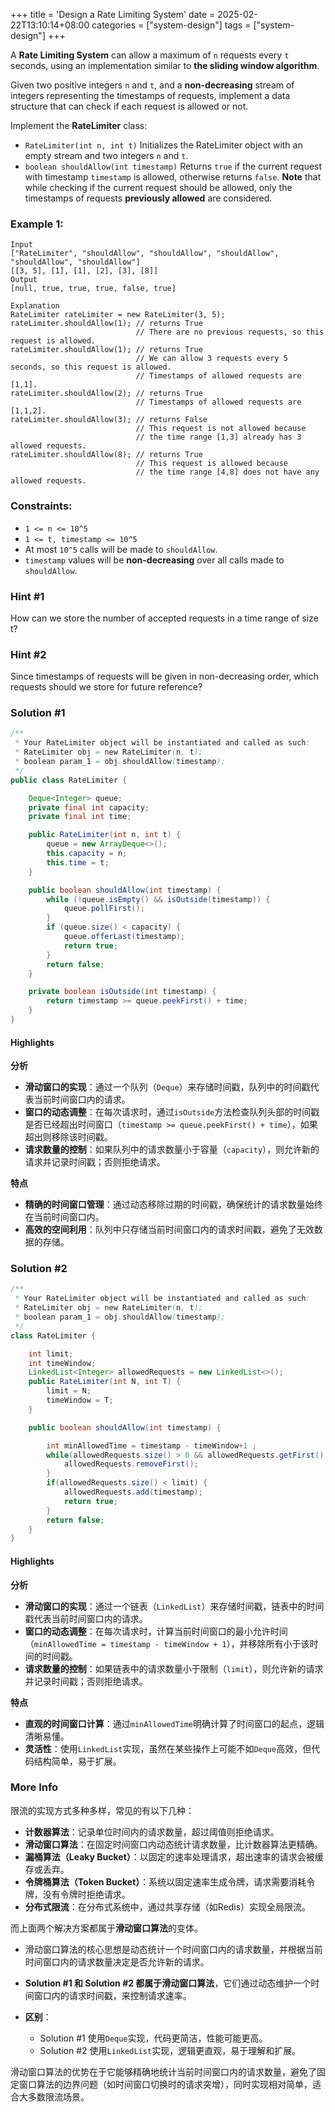 +++
title = 'Design a Rate Limiting System'
date = 2025-02-22T13:10:14+08:00
categories = ["system-design"]
tags = ["system-design"]
+++

A **Rate Limiting System** can allow a maximum of `n` requests every `t` seconds, using an implementation similar to **the sliding window algorithm**.

Given two positive integers `n` and `t`, and a **non-decreasing** stream of integers representing the timestamps of requests, implement a data structure that can check if each request is allowed or not.

Implement the **RateLimiter** class:

- `RateLimiter(int n, int t)` Initializes the RateLimiter object with an empty stream and two integers `n` and `t`.
- `boolean shouldAllow(int timestamp)` Returns `true` if the current request with timestamp `timestamp` is allowed, otherwise returns `false`. **Note** that while checking if the current request should be allowed, only the timestamps of requests **previously allowed** are considered.

 

### Example 1:

```
Input
["RateLimiter", "shouldAllow", "shouldAllow", "shouldAllow", "shouldAllow", "shouldAllow"]
[[3, 5], [1], [1], [2], [3], [8]]
Output
[null, true, true, true, false, true]

Explanation
RateLimiter rateLimiter = new RateLimiter(3, 5);
rateLimiter.shouldAllow(1); // returns True
                            // There are no previous requests, so this request is allowed.
rateLimiter.shouldAllow(1); // returns True
                            // We can allow 3 requests every 5 seconds, so this request is allowed.
                            // Timestamps of allowed requests are [1,1].
rateLimiter.shouldAllow(2); // returns True
                            // Timestamps of allowed requests are [1,1,2].
rateLimiter.shouldAllow(3); // returns False
                            // This request is not allowed because
                            // the time range [1,3] already has 3 allowed requests.
rateLimiter.shouldAllow(8); // returns True
                            // This request is allowed because
                            // the time range [4,8] does not have any allowed requests.
```

 

### Constraints:

- `1 <= n <= 10^5`
- `1 <= t, timestamp <= 10^5`
- At most `10^5` calls will be made to `shouldAllow`.
- `timestamp` values will be **non-decreasing** over all calls made to `shouldAllow`.



### Hint #1

How can we store the number of accepted requests in a time range of size t?



### Hint #2

Since timestamps of requests will be given in non-decreasing order, which requests should we store for future reference?



### Solution #1

```java
/**
 * Your RateLimiter object will be instantiated and called as such:
 * RateLimiter obj = new RateLimiter(n, t);
 * boolean param_1 = obj.shouldAllow(timestamp);
 */
public class RateLimiter {

    Deque<Integer> queue;
    private final int capacity;
    private final int time;

    public RateLimiter(int n, int t) {
        queue = new ArrayDeque<>();
        this.capacity = n;
        this.time = t;
    }

    public boolean shouldAllow(int timestamp) {
        while (!queue.isEmpty() && isOutside(timestamp)) {
            queue.pollFirst();
        }
        if (queue.size() < capacity) {
            queue.offerLast(timestamp);
            return true;
        }
        return false;
    }

    private boolean isOutside(int timestamp) {
        return timestamp >= queue.peekFirst() + time;
    }
}
```



#### Highlights

**分析**

- **滑动窗口的实现**：通过一个队列（`Deque`）来存储时间戳，队列中的时间戳代表当前时间窗口内的请求。
- **窗口的动态调整**：在每次请求时，通过`isOutside`方法检查队列头部的时间戳是否已经超出时间窗口（`timestamp >= queue.peekFirst() + time`），如果超出则移除该时间戳。
- **请求数量的控制**：如果队列中的请求数量小于容量（`capacity`），则允许新的请求并记录时间戳；否则拒绝请求。

**特点**

- **精确的时间窗口管理**：通过动态移除过期的时间戳，确保统计的请求数量始终在当前时间窗口内。
- **高效的空间利用**：队列中只存储当前时间窗口内的请求时间戳，避免了无效数据的存储。



### Solution #2

```java
/**
 * Your RateLimiter object will be instantiated and called as such:
 * RateLimiter obj = new RateLimiter(n, t);
 * boolean param_1 = obj.shouldAllow(timestamp);
 */
class RateLimiter {

	int limit;
	int timeWindow;
	LinkedList<Integer> allowedRequests = new LinkedList<>();
	public RateLimiter(int N, int T) {
		limit = N;
		timeWindow = T;
	}

	public boolean shouldAllow(int timestamp) {

		int minAllowedTime = timestamp - timeWindow+1 ;
		while(allowedRequests.size() > 0 && allowedRequests.getFirst() < minAllowedTime) {
			allowedRequests.removeFirst();
		}
		if(allowedRequests.size() < limit) {
			allowedRequests.add(timestamp);
			return true;
		}
		return false;
	}
}
```



#### Highlights

**分析**

- **滑动窗口的实现**：通过一个链表（`LinkedList`）来存储时间戳，链表中的时间戳代表当前时间窗口内的请求。
- **窗口的动态调整**：在每次请求时，计算当前时间窗口的最小允许时间（`minAllowedTime = timestamp - timeWindow + 1`），并移除所有小于该时间的时间戳。
- **请求数量的控制**：如果链表中的请求数量小于限制（`limit`），则允许新的请求并记录时间戳；否则拒绝请求。

**特点**

- **直观的时间窗口计算**：通过`minAllowedTime`明确计算了时间窗口的起点，逻辑清晰易懂。
- **灵活性**：使用`LinkedList`实现，虽然在某些操作上可能不如`Deque`高效，但代码结构简单，易于扩展。



### More Info

限流的实现方式多种多样，常见的有以下几种：

- **计数器算法**：记录单位时间内的请求数量，超过阈值则拒绝请求。
- **滑动窗口算法**：在固定时间窗口内动态统计请求数量，比计数器算法更精确。
- **漏桶算法（Leaky Bucket）**：以固定的速率处理请求，超出速率的请求会被缓存或丢弃。
- **令牌桶算法（Token Bucket）**：系统以固定速率生成令牌，请求需要消耗令牌，没有令牌时拒绝请求。
- **分布式限流**：在分布式系统中，通过共享存储（如Redis）实现全局限流。

而上面两个解决方案都属于**滑动窗口算法**的变体。

- 滑动窗口算法的核心思想是动态统计一个时间窗口内的请求数量，并根据当前时间窗口内的请求数量决定是否允许新的请求。

- **Solution #1 和 Solution #2 都属于滑动窗口算法**，它们通过动态维护一个时间窗口内的请求时间戳，来控制请求速率。
- **区别**：
  - Solution #1 使用`Deque`实现，代码更简洁，性能可能更高。
  - Solution #2 使用`LinkedList`实现，逻辑更直观，易于理解和扩展。

滑动窗口算法的优势在于它能够精确地统计当前时间窗口内的请求数量，避免了固定窗口算法的边界问题（如时间窗口切换时的请求突增），同时实现相对简单，适合大多数限流场景。